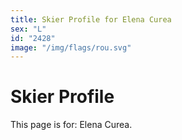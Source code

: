 ```yaml
---
title: Skier Profile for Elena Curea
sex: "L"
id: "2428"
image: "/img/flags/rou.svg" 
---
```


# Skier Profile

This page is for: Elena Curea.
    